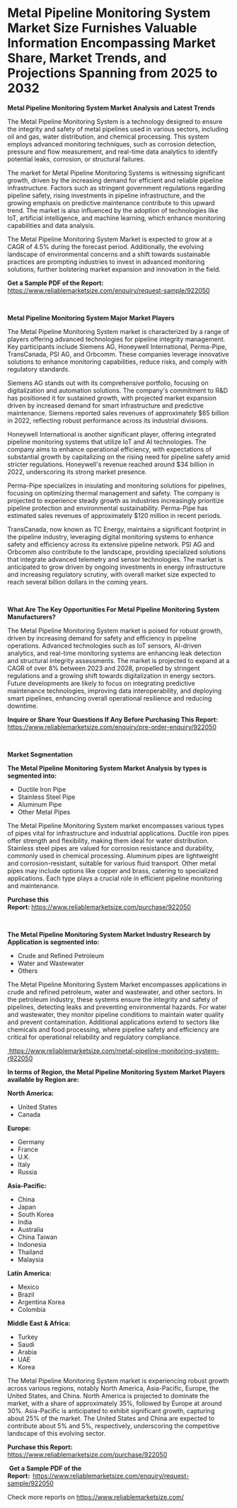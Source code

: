 <p><h1>Metal Pipeline Monitoring System Market Size Furnishes Valuable Information Encompassing Market Share, Market Trends, and Projections Spanning from 2025 to 2032</h1></p><p><strong>Metal Pipeline Monitoring System Market Analysis and Latest Trends</strong></p>
<p><p>The Metal Pipeline Monitoring System is a technology designed to ensure the integrity and safety of metal pipelines used in various sectors, including oil and gas, water distribution, and chemical processing. This system employs advanced monitoring techniques, such as corrosion detection, pressure and flow measurement, and real-time data analytics to identify potential leaks, corrosion, or structural failures.</p><p>The market for Metal Pipeline Monitoring Systems is witnessing significant growth, driven by the increasing demand for efficient and reliable pipeline infrastructure. Factors such as stringent government regulations regarding pipeline safety, rising investments in pipeline infrastructure, and the growing emphasis on predictive maintenance contribute to this upward trend. The market is also influenced by the adoption of technologies like IoT, artificial intelligence, and machine learning, which enhance monitoring capabilities and data analysis.</p><p>The Metal Pipeline Monitoring System Market is expected to grow at a CAGR of 4.5% during the forecast period. Additionally, the evolving landscape of environmental concerns and a shift towards sustainable practices are prompting industries to invest in advanced monitoring solutions, further bolstering market expansion and innovation in the field.</p></p>
<p><strong>Get a Sample PDF of the Report:&nbsp;</strong> <a href="https://www.reliablemarketsize.com/enquiry/request-sample/922050?utm_campaign=2334&utm_medium=2&utm_source=Github&utm_content=ia&utm_term=07032025&utm_id=metal-pipeline-monitoring-system">https://www.reliablemarketsize.com/enquiry/request-sample/922050</a></p>
<p>&nbsp;</p>
<p><strong>Metal Pipeline Monitoring System Major Market Players</strong></p>
<p><p>The Metal Pipeline Monitoring System market is characterized by a range of players offering advanced technologies for pipeline integrity management. Key participants include Siemens AG, Honeywell International, Perma-Pipe, TransCanada, PSI AG, and Orbcomm. These companies leverage innovative solutions to enhance monitoring capabilities, reduce risks, and comply with regulatory standards.</p><p>Siemens AG stands out with its comprehensive portfolio, focusing on digitalization and automation solutions. The company's commitment to R&D has positioned it for sustained growth, with projected market expansion driven by increased demand for smart infrastructure and predictive maintenance. Siemens reported sales revenues of approximately $65 billion in 2022, reflecting robust performance across its industrial divisions.</p><p>Honeywell International is another significant player, offering integrated pipeline monitoring systems that utilize IoT and AI technologies. The company aims to enhance operational efficiency, with expectations of substantial growth by capitalizing on the rising need for pipeline safety amid stricter regulations. Honeywell's revenue reached around $34 billion in 2022, underscoring its strong market presence.</p><p>Perma-Pipe specializes in insulating and monitoring solutions for pipelines, focusing on optimizing thermal management and safety. The company is projected to experience steady growth as industries increasingly prioritize pipeline protection and environmental sustainability. Perma-Pipe has estimated sales revenues of approximately $120 million in recent periods.</p><p>TransCanada, now known as TC Energy, maintains a significant footprint in the pipeline industry, leveraging digital monitoring systems to enhance safety and efficiency across its extensive pipeline network. PSI AG and Orbcomm also contribute to the landscape, providing specialized solutions that integrate advanced telemetry and sensor technologies. The market is anticipated to grow driven by ongoing investments in energy infrastructure and increasing regulatory scrutiny, with overall market size expected to reach several billion dollars in the coming years.</p></p>
<p>&nbsp;</p>
<p><strong>What Are The Key Opportunities For Metal Pipeline Monitoring System Manufacturers?</strong></p>
<p><p>The Metal Pipeline Monitoring System market is poised for robust growth, driven by increasing demand for safety and efficiency in pipeline operations. Advanced technologies such as IoT sensors, AI-driven analytics, and real-time monitoring systems are enhancing leak detection and structural integrity assessments. The market is projected to expand at a CAGR of over 8% between 2023 and 2028, propelled by stringent regulations and a growing shift towards digitalization in energy sectors. Future developments are likely to focus on integrating predictive maintenance technologies, improving data interoperability, and deploying smart pipelines, enhancing overall operational resilience and reducing downtime.</p></p>
<p><strong>Inquire or Share Your Questions If Any Before Purchasing This Report:</strong> <a href="https://www.reliablemarketsize.com/enquiry/pre-order-enquiry/922050?utm_campaign=2334&utm_medium=2&utm_source=Github&utm_content=ia&utm_term=07032025&utm_id=metal-pipeline-monitoring-system">https://www.reliablemarketsize.com/enquiry/pre-order-enquiry/922050</a></p>
<p>&nbsp;</p>
<p><strong>Market Segmentation</strong></p>
<p><strong>The Metal Pipeline Monitoring System Market Analysis by types is segmented into:</strong></p>
<p><ul><li>Ductile Iron Pipe</li><li>Stainless Steel Pipe</li><li>Aluminum Pipe</li><li>Other Metal Pipes</li></ul></p>
<p><p>The Metal Pipeline Monitoring System market encompasses various types of pipes vital for infrastructure and industrial applications. Ductile iron pipes offer strength and flexibility, making them ideal for water distribution. Stainless steel pipes are valued for corrosion resistance and durability, commonly used in chemical processing. Aluminum pipes are lightweight and corrosion-resistant, suitable for various fluid transport. Other metal pipes may include options like copper and brass, catering to specialized applications. Each type plays a crucial role in efficient pipeline monitoring and maintenance.</p></p>
<p><strong>Purchase this Report:&nbsp;</strong><a href="https://www.reliablemarketsize.com/purchase/922050?utm_campaign=2334&utm_medium=2&utm_source=Github&utm_content=ia&utm_term=07032025&utm_id=metal-pipeline-monitoring-system">https://www.reliablemarketsize.com/purchase/922050</a></p>
<p>&nbsp;</p>
<p><strong>The Metal Pipeline Monitoring System Market Industry Research by Application is segmented into:</strong></p>
<p><ul><li>Crude and Refined Petroleum</li><li>Water and Wastewater</li><li>Others</li></ul></p>
<p><p>The Metal Pipeline Monitoring System Market encompasses applications in crude and refined petroleum, water and wastewater, and other sectors. In the petroleum industry, these systems ensure the integrity and safety of pipelines, detecting leaks and preventing environmental hazards. For water and wastewater, they monitor pipeline conditions to maintain water quality and prevent contamination. Additional applications extend to sectors like chemicals and food processing, where pipeline safety and efficiency are critical for operational reliability and regulatory compliance.</p></p>
<p><a href="https://www.reliablemarketsize.com/metal-pipeline-monitoring-system-r922050?utm_campaign=2334&utm_medium=2&utm_source=Github&utm_content=ia&utm_term=07032025&utm_id=metal-pipeline-monitoring-system">&nbsp;https://www.reliablemarketsize.com/metal-pipeline-monitoring-system-r922050</a></p>
<p><strong>In terms of Region, the Metal Pipeline Monitoring System Market Players available by Region are:</strong></p>
<p>
    <p> <strong> North America: </strong>
        <ul>
            <li>United States</li>
            <li>Canada</li>
        </ul>
        </p> 
    <p> <strong> Europe: </strong>
        <ul>
            <li>Germany</li>
            <li>France</li>
            <li>U.K.</li>
            <li>Italy</li>
            <li>Russia</li>
        </ul>
        </p> 
    <p> <strong> Asia-Pacific: </strong>
        <ul>
            <li>China</li>
            <li>Japan</li>
            <li>South Korea</li>
            <li>India</li>
            <li>Australia</li>
            <li>China Taiwan</li>
            <li>Indonesia</li>
            <li>Thailand</li>
            <li>Malaysia</li>
        </ul>
        </p> 
    <p> <strong> Latin America: </strong>
        <ul>
            <li>Mexico</li>
            <li>Brazil</li>
            <li>Argentina Korea</li>
            <li>Colombia</li>
        </ul>
        </p> 
    <p> <strong> Middle East & Africa: </strong>
        <ul>
            <li>Turkey</li>
            <li>Saudi</li>
            <li>Arabia</li>
            <li>UAE</li>
            <li>Korea</li>
        </ul>
    </p>
    </p>
<p><p>The Metal Pipeline Monitoring System market is experiencing robust growth across various regions, notably North America, Asia-Pacific, Europe, the United States, and China. North America is projected to dominate the market, with a share of approximately 35%, followed by Europe at around 30%. Asia-Pacific is anticipated to exhibit significant growth, capturing about 25% of the market. The United States and China are expected to contribute about 5% and 5%, respectively, underscoring the competitive landscape of this evolving sector.</p></p>
<p><strong>Purchase this Report: </strong><a href="https://www.reliablemarketsize.com/purchase/922050?utm_campaign=2334&utm_medium=2&utm_source=Github&utm_content=ia&utm_term=07032025&utm_id=metal-pipeline-monitoring-system">https://www.reliablemarketsize.com/purchase/922050</a></p>
<p>&nbsp;<strong>Get a Sample PDF of the Report:&nbsp;&nbsp;</strong><a href="https://www.reliablemarketsize.com/enquiry/request-sample/922050?utm_campaign=2334&utm_medium=2&utm_source=Github&utm_content=ia&utm_term=07032025&utm_id=metal-pipeline-monitoring-system">https://www.reliablemarketsize.com/enquiry/request-sample/922050</a></p>
<p><strong></strong></p>
<p>Check more reports on <a href="https://www.reliablemarketsize.com/?utm_campaign=2334&utm_medium=2&utm_source=Github&utm_content=ia&utm_term=07032025&utm_id=metal-pipeline-monitoring-system">https://www.reliablemarketsize.com/</a></p>
